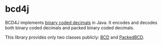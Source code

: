 bcd4j
=====

BCD4J implements [binary coded decimals](http://en.wikipedia.org/wiki/Binary-coded_decimal) in Java.
It encodes and decodes both binary coded decimals and packed binary coded decimals.

This library provides only two classes publicly:
[BCD](https://github.com/c-rack/bcd4j/blob/master/src/main/java/org/bcd4j/BCD.java)
and
[PackedBCD](https://github.com/c-rack/bcd4j/blob/master/src/main/java/org/bcd4j/PackedBCD.java).
